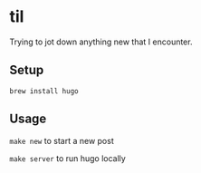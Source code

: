 # til

Trying to jot down anything new that I encounter.

## Setup

`brew install hugo`

## Usage

`make new` to start a new post

`make server` to run hugo locally

